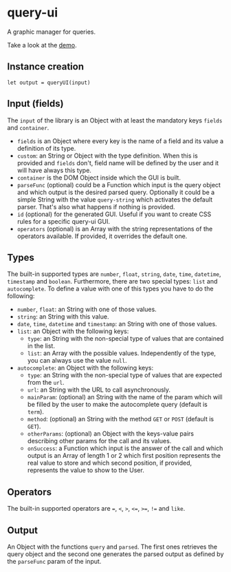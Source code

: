 # query-ui
A graphic manager for queries.

Take a look at the [demo](https://rawgit.com/davidgnin/query-ui/master/demo.html).

## Instance creation

`let output = queryUI(input)`

## Input (fields)

The `input` of the library is an Object with at least the mandatory keys `fields` and `container`.

* `fields` is an Object where every key is the name of a field and its value a definition of its type.
* `custom`: an String or Object with the type definition. When this is provided and `fields` don't, field name will be defined by the user and it will have always this type.
* `container` is the DOM Object inside which the GUI is built.
* `parseFunc` (optional) could be a Function which input is the query object and which output is the desired parsed query. Optionally it could be a simple String with the value `query-string` which activates the default parser. That's also what happens if nothing is provided.
* `id` (optional) for the generated GUI. Useful if you want to create CSS rules for a specific query-ui GUI.
* `operators` (optional) is an Array with the string representations of the operators available. If provided, it overrides the default one.

## Types

The built-in supported types are `number`, `float`, `string`, `date`, `time`, `datetime`, `timestamp` and `boolean`. Furthermore, there are two special types: `list` and `autocomplete`. To define a value with one of this types you have to do the following:

* `number`, `float`: an String with one of those values.
* `string`: an String with this value.
* `date`, `time`, `datetime` and `timestamp`: an String with one of those values.
* `list`: an Object with the following keys:
  * `type`: an String with the non-special type of values that are contained in the list.
  * `list`: an Array with the possible values. Independently of the type, you can always use the value `null`.
* `autocomplete`: an Object with the following keys:
  * `type`: an String with the non-special type of values that are expected from the `url`.
  * `url`: an String with the URL to call asynchronously.
  * `mainParam`: (optional) an String with the name of the param which will be filled by the user to make the autocomplete query (default is `term`).
  * `method`: (optional) an String with the method `GET` or `POST` (default is `GET`).
  * `otherParams`: (optional) an Object with the keys-value pairs describing other params for the call and its values.
  * `onSuccess`: a Function which input is the answer of the call and which output is an Array of length 1 or 2 which first position represents the real value to store and which second position, if provided, represents the value to show to the User.

## Operators

The built-in supported operators are `=`, `<`, `>`, `<=`, `>=`, `!=` and `like`.

## Output

An Object with the functions `query` and `parsed`. The first ones retrieves the query object and the second one generates the parsed output as defined by the `parseFunc` param of the input.
